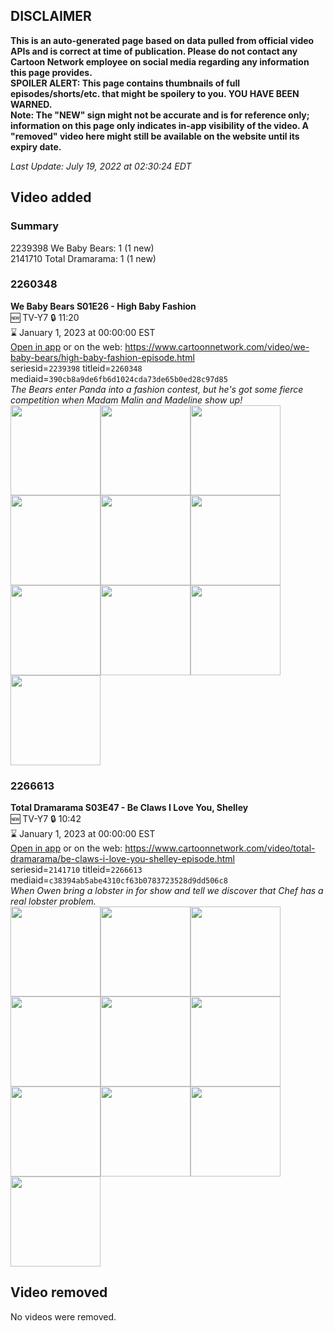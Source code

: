 ## DISCLAIMER
**This is an auto-generated page based on data pulled from official video APIs and is correct at time of publication. Please do not contact any Cartoon Network employee on social media regarding any information this page provides.**  
**SPOILER ALERT: This page contains thumbnails of full episodes/shorts/etc. that might be spoilery to you. YOU HAVE BEEN WARNED.**  
**Note: The "NEW" sign might not be accurate and is for reference only; information on this page only indicates in-app visibility of the video. A "removed" video here might still be available on the website until its expiry date.**  

_Last Update: July 19, 2022 at 02:30:24 EDT_
## Video added
### Summary
2239398 We Baby Bears: 1 (1 new)  
2141710 Total Dramarama: 1 (1 new)  
### 2260348
**We Baby Bears S01E26 - High Baby Fashion**  
🆕 TV-Y7 🔒 11:20  
⌛ January 1, 2023 at 00:00:00 EST  
[Open in app](https://cnvideo.sercomkc.org/redirector.html?type=cnapp&seriesid=2239398&titleid=2260348&mediaid=390cb8a9de6fb6d1024cda73de65b0ed28c97d85) or on the web: https://www.cartoonnetwork.com/video/we-baby-bears/high-baby-fashion-episode.html  
seriesid=`2239398` titleid=`2260348` mediaid=`390cb8a9de6fb6d1024cda73de65b0ed28c97d85`  
_The Bears enter Panda into a fashion contest, but he's got some fierce competition when Madam Malin and Madeline show up!_  
<a href="https://s3.amazonaws.com/cartoonorchestrator/2260348_001_1280x720.jpg"><img src="https://s3.amazonaws.com/cartoonorchestrator/2260348_001_640x360.jpg" height="144px" /></a><a href="https://s3.amazonaws.com/cartoonorchestrator/2260348_002_1280x720.jpg"><img src="https://s3.amazonaws.com/cartoonorchestrator/2260348_002_640x360.jpg" height="144px" /></a><a href="https://s3.amazonaws.com/cartoonorchestrator/2260348_003_1280x720.jpg"><img src="https://s3.amazonaws.com/cartoonorchestrator/2260348_003_640x360.jpg" height="144px" /></a><a href="https://s3.amazonaws.com/cartoonorchestrator/2260348_004_1280x720.jpg"><img src="https://s3.amazonaws.com/cartoonorchestrator/2260348_004_640x360.jpg" height="144px" /></a><a href="https://s3.amazonaws.com/cartoonorchestrator/2260348_005_1280x720.jpg"><img src="https://s3.amazonaws.com/cartoonorchestrator/2260348_005_640x360.jpg" height="144px" /></a><a href="https://s3.amazonaws.com/cartoonorchestrator/2260348_006_1280x720.jpg"><img src="https://s3.amazonaws.com/cartoonorchestrator/2260348_006_640x360.jpg" height="144px" /></a><a href="https://s3.amazonaws.com/cartoonorchestrator/2260348_007_1280x720.jpg"><img src="https://s3.amazonaws.com/cartoonorchestrator/2260348_007_640x360.jpg" height="144px" /></a><a href="https://s3.amazonaws.com/cartoonorchestrator/2260348_008_1280x720.jpg"><img src="https://s3.amazonaws.com/cartoonorchestrator/2260348_008_640x360.jpg" height="144px" /></a><a href="https://s3.amazonaws.com/cartoonorchestrator/2260348_009_1280x720.jpg"><img src="https://s3.amazonaws.com/cartoonorchestrator/2260348_009_640x360.jpg" height="144px" /></a><a href="https://s3.amazonaws.com/cartoonorchestrator/2260348_010_1280x720.jpg"><img src="https://s3.amazonaws.com/cartoonorchestrator/2260348_010_640x360.jpg" height="144px" /></a>
### 2266613
**Total Dramarama S03E47 - Be Claws I Love You, Shelley**  
🆕 TV-Y7 🔒 10:42  
⌛ January 1, 2023 at 00:00:00 EST  
[Open in app](https://cnvideo.sercomkc.org/redirector.html?type=cnapp&seriesid=2141710&titleid=2266613&mediaid=c38394ab5abe4310cf63b0783723528d9dd506c8) or on the web: https://www.cartoonnetwork.com/video/total-dramarama/be-claws-i-love-you-shelley-episode.html  
seriesid=`2141710` titleid=`2266613` mediaid=`c38394ab5abe4310cf63b0783723528d9dd506c8`  
_When Owen bring a lobster in for show and tell we discover that Chef has a real lobster problem._  
<a href="https://s3.amazonaws.com/cartoonorchestrator/2266613_001_1280x720.jpg"><img src="https://s3.amazonaws.com/cartoonorchestrator/2266613_001_640x360.jpg" height="144px" /></a><a href="https://s3.amazonaws.com/cartoonorchestrator/2266613_002_1280x720.jpg"><img src="https://s3.amazonaws.com/cartoonorchestrator/2266613_002_640x360.jpg" height="144px" /></a><a href="https://s3.amazonaws.com/cartoonorchestrator/2266613_003_1280x720.jpg"><img src="https://s3.amazonaws.com/cartoonorchestrator/2266613_003_640x360.jpg" height="144px" /></a><a href="https://s3.amazonaws.com/cartoonorchestrator/2266613_004_1280x720.jpg"><img src="https://s3.amazonaws.com/cartoonorchestrator/2266613_004_640x360.jpg" height="144px" /></a><a href="https://s3.amazonaws.com/cartoonorchestrator/2266613_005_1280x720.jpg"><img src="https://s3.amazonaws.com/cartoonorchestrator/2266613_005_640x360.jpg" height="144px" /></a><a href="https://s3.amazonaws.com/cartoonorchestrator/2266613_006_1280x720.jpg"><img src="https://s3.amazonaws.com/cartoonorchestrator/2266613_006_640x360.jpg" height="144px" /></a><a href="https://s3.amazonaws.com/cartoonorchestrator/2266613_007_1280x720.jpg"><img src="https://s3.amazonaws.com/cartoonorchestrator/2266613_007_640x360.jpg" height="144px" /></a><a href="https://s3.amazonaws.com/cartoonorchestrator/2266613_008_1280x720.jpg"><img src="https://s3.amazonaws.com/cartoonorchestrator/2266613_008_640x360.jpg" height="144px" /></a><a href="https://s3.amazonaws.com/cartoonorchestrator/2266613_009_1280x720.jpg"><img src="https://s3.amazonaws.com/cartoonorchestrator/2266613_009_640x360.jpg" height="144px" /></a><a href="https://s3.amazonaws.com/cartoonorchestrator/2266613_010_1280x720.jpg"><img src="https://s3.amazonaws.com/cartoonorchestrator/2266613_010_640x360.jpg" height="144px" /></a>
## Video removed
No videos were removed.  
